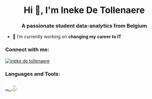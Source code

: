 <h1 align="center">Hi 👋, I'm Ineke De Tollenaere</h1>  
<h3 align="center">A passionate student data-analytics from Belgium</h3>  
  
- 🔭 I’m currently working on **changing my career to IT**  
  
<h3 align="left">Connect with me:</h3>  
<p align="left">  
<a href="https://linkedin.com/in/ineke de tollenaere" target="blank"><img align="center" src="https://raw.githubusercontent.com/rahuldkjain/github-profile-readme-generator/master/src/images/icons/Social/linked-in-alt.svg" alt="ineke de tollenaere" height="30" width="40" /></a>  
</p>  
  
<h3 align="left">Languages and Tools:</h3>  
<p align="left"> <a href="https://www.mysql.com/" target="_blank" rel="noreferrer"> <img src="https://raw.githubusercontent.com/devicons/devicon/master/icons/mysql/mysql-original-wordmark.svg" alt="mysql" width="40" height="40"/> </a> </p>
